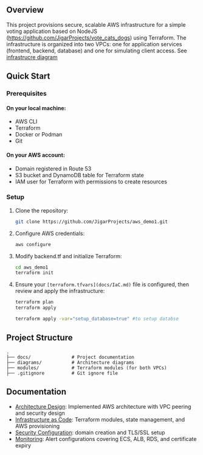## Overview
This project provisions secure, scalable AWS infrastructure for a simple voting application based on NodeJS (https://github.com/JigarProjects/vote_cats_dogs) using Terraform. The infrastructure is organized into two VPCs: one for application services (frontend, backend, database) and one for simulating client access. See [infrastrucre diagram](diagrams/Networking_components.drawio.png)

## Quick Start
### Prerequisites
#### On your local machine:
- AWS CLI
- Terraform
- Docker or Podman
- Git
#### On your AWS account:
- Domain registered in Route 53
- S3 bucket and DynamoDB table for Terraform state
- IAM user for Terraform with permissions to create resources

### Setup
1. Clone the repository:
   ```bash
   git clone https://github.com/JigarProjects/aws_demo1.git
   ```
2. Configure AWS credentials:
   ```bash
   aws configure
   ```
3. Modify backend.tf and initialize Terraform:
   ```bash
   cd aws_demo1
   terraform init
   ```
4. Ensure your `[terraform.tfvars](docs/IaC.md)` file is configured, then review and apply the infrastructure:
   ```bash
   terraform plan
   terraform apply

   terraform apply -var="setup_database=true" #to setup databse 
   ```

## Project Structure
```
.
├── docs/               # Project documentation
├── diagrams/           # Architecture diagrams
├── modules/            # Terraform modules (for both VPCs)
├── .gitignore          # Git ignore file
```

## Documentation
- [Architecture Design](docs/design.md): Implemented AWS architecture with VPC peering and security design
- [Infrastructure as Code](docs/IaC.md): Terraform modules, state management, and AWS provisioning
- [Security Configuration](docs/cert.md): domain creation and TLS/SSL setup
- [Monitoring](docs/monitoring.md): Alert configurations covering ECS, ALB, RDS, and certificate expiry

